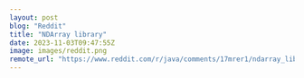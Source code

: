```yaml
---
layout: post
blog: "Reddit"
title: "NDArray library"
date: 2023-11-03T09:47:55Z
image: images/reddit.png
remote_url: "https://www.reddit.com/r/java/comments/17mrer1/ndarray_library/"
---
```

